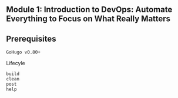 ## Module 1: Introduction to DevOps: Automate Everything to Focus on What Really Matters

## Prerequisites
 
    GoHugo v0.80+

Lifecyle

    build
    clean
    post
    help
